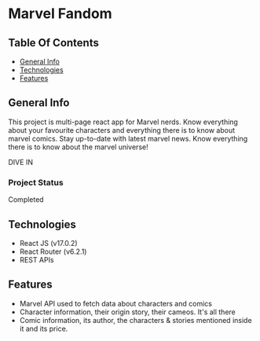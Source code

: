 # Marvel Fandom

## Table Of Contents

- [General Info](#general-info)
- [Technologies](#technologies)
- [Features](#features)

## General Info

This project is multi-page react app for Marvel nerds. Know everything about your favourite characters and everything there is to know about marvel comics. Stay up-to-date with latest marvel news. Know everything there is to know about the marvel universe!

DIVE IN

### Project Status

Completed

## Technologies

* React JS (v17.0.2)
* React Router (v6.2.1)
* REST APIs


## Features 
* Marvel API used to fetch data about characters and comics
* Character information, their origin story, their cameos. It's all there
* Comic information, its author, the characters & stories mentioned inside it and its price.
